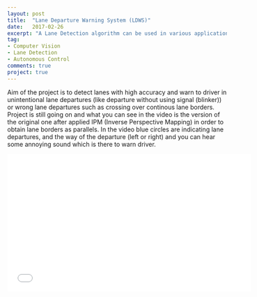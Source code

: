 ```yaml
---
layout: post
title:  "Lane Departure Warning System (LDWS)"
date:   2017-02-26
excerpt: "A Lane Detection algorithm can be used in various applications such as; Steering of Autonomous or Semi-Autonomous Vehicles or ADAS systems (e.g. LDWS)."
tag:
- Computer Vision
- Lane Detection
- Autonomous Control
comments: true
project: true
---
```

Aim of the project is to detect lanes with high accuracy and warn to driver in unintentional lane departures 
(like departure without using signal (blinker)) or wrong lane departures such as crossing over continous lane borders.
Project is still going on and what you can see in the video is the version of the original one after applied IPM (Inverse Perspective Mapping) in order to obtain lane borders as parallels. In the video blue circles are indicating lane departures, and the way of the departure (left or right) and you can hear some annoying sound which is there to warn driver. 

<iframe width="560" height="315" src="//www.youtube.com/embed/EbNP-glUwpw" frameborder="0"> </iframe>
